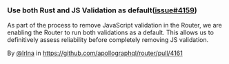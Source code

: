 ### Use both Rust and JS Validation as default([issue#4159](https://github.com/apollographql/router/issues/4159))

As part of the process to remove JavaScript validation in the Router, we are enabling the Router to run both validations as a default. This allows us to definitively assess reliability before completely removing JS validation.


By [@lrlna](https://github.com/lrlna) in https://github.com/apollographql/router/pull/4161